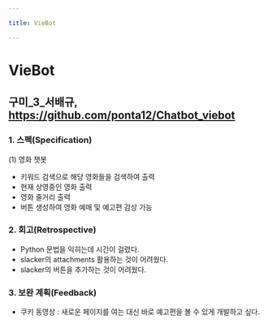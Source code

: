```yaml
---

title: VieBot 

---
```



# VieBot
## 구미_3_서배규, https://github.com/ponta12/Chatbot_viebot

### 1. 스펙(Specification)
(1) 영화 챗봇
- 키워드 검색으로 해당 영화들을 검색하여 출력
- 현재 상영중인 영화 출력
- 영화 줄거리 출력
- 버튼 생성하여 영화 예매 및 예고편 감상 가능

### 2. 회고(Retrospective)
- Python 문법을 익히는데 시간이 걸렸다.
- slacker의 attachments 활용하는 것이 어려웠다.
- slacker의 버튼을 추가하는 것이 어려웠다.

### 3. 보완 계획(Feedback)
- 쿠키 동영상 : 새로운 페이지를 여는 대신 바로 예고편을 볼 수 있게 개발하고 싶다.
